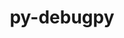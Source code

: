 ---
title: "py-debugpy"
layout: cache
categories: [package, develop-2023-05-14]
meta: {"versions": ["1.6.6"], "compilers": ["gcc@=11.1.0"], "oss": ["ubuntu20.04"], "platforms": ["linux"], "targets": ["ppc64le", "x86_64_v3"], "stacks": ["data-vis-sdk", "e4s", "e4s-power", "root"], "num_specs": 10, "num_specs_by_stack": {"root": 10, "e4s": 3, "data-vis-sdk": 4, "e4s-power": 3}}
spec_details: [{"hash": "g5o4ejrq3qyzvbeyvn2hxlfwbailb5f2", "compiler": "gcc@=11.1.0", "versions": ["1.6.6"], "os": "ubuntu20.04", "platform": "linux", "target": "x86_64_v3", "variants": ["build_system=python_pip"], "stacks": ["root", "e4s"], "size": "-", "tarball": "https://binaries.spack.io/releases/develop-2023-05-14/build_cache/linux-ubuntu20.04-x86_64_v3/gcc-11.1.0/py-debugpy-1.6.6/linux-ubuntu20.04-x86_64_v3-gcc-11.1.0-py-debugpy-1.6.6-g5o4ejrq3qyzvbeyvn2hxlfwbailb5f2.spack"}, {"hash": "clzmkfbsupvkm3vegkssmqkjbz26zd6o", "compiler": "gcc@=11.1.0", "versions": ["1.6.6"], "os": "ubuntu20.04", "platform": "linux", "target": "x86_64_v3", "variants": ["build_system=python_pip"], "stacks": ["root", "e4s"], "size": "-", "tarball": "https://binaries.spack.io/releases/develop-2023-05-14/build_cache/linux-ubuntu20.04-x86_64_v3/gcc-11.1.0/py-debugpy-1.6.6/linux-ubuntu20.04-x86_64_v3-gcc-11.1.0-py-debugpy-1.6.6-clzmkfbsupvkm3vegkssmqkjbz26zd6o.spack"}, {"hash": "3vgvaswspybzhbooiwnffdz5sbn3e2dg", "compiler": "gcc@=11.1.0", "versions": ["1.6.6"], "os": "ubuntu20.04", "platform": "linux", "target": "x86_64_v3", "variants": ["build_system=python_pip"], "stacks": ["data-vis-sdk", "root"], "size": "-", "tarball": "https://binaries.spack.io/releases/develop-2023-05-14/build_cache/linux-ubuntu20.04-x86_64_v3/gcc-11.1.0/py-debugpy-1.6.6/linux-ubuntu20.04-x86_64_v3-gcc-11.1.0-py-debugpy-1.6.6-3vgvaswspybzhbooiwnffdz5sbn3e2dg.spack"}, {"hash": "ix4rrfmx6oe45mqw7t5c2om7pn3khj6n", "compiler": "gcc@=11.1.0", "versions": ["1.6.6"], "os": "ubuntu20.04", "platform": "linux", "target": "ppc64le", "variants": ["build_system=python_pip"], "stacks": ["e4s-power", "root"], "size": "-", "tarball": "https://binaries.spack.io/releases/develop-2023-05-14/build_cache/linux-ubuntu20.04-ppc64le/gcc-11.1.0/py-debugpy-1.6.6/linux-ubuntu20.04-ppc64le-gcc-11.1.0-py-debugpy-1.6.6-ix4rrfmx6oe45mqw7t5c2om7pn3khj6n.spack"}, {"hash": "as73aimovcq56w7tqqgvutaclrnutltv", "compiler": "gcc@=11.1.0", "versions": ["1.6.6"], "os": "ubuntu20.04", "platform": "linux", "target": "x86_64_v3", "variants": ["build_system=python_pip"], "stacks": ["data-vis-sdk", "root"], "size": "-", "tarball": "https://binaries.spack.io/releases/develop-2023-05-14/build_cache/linux-ubuntu20.04-x86_64_v3/gcc-11.1.0/py-debugpy-1.6.6/linux-ubuntu20.04-x86_64_v3-gcc-11.1.0-py-debugpy-1.6.6-as73aimovcq56w7tqqgvutaclrnutltv.spack"}, {"hash": "amf6p3gxhkdktukenashoulwazd5usla", "compiler": "gcc@=11.1.0", "versions": ["1.6.6"], "os": "ubuntu20.04", "platform": "linux", "target": "ppc64le", "variants": ["build_system=python_pip"], "stacks": ["e4s-power", "root"], "size": "-", "tarball": "https://binaries.spack.io/releases/develop-2023-05-14/build_cache/linux-ubuntu20.04-ppc64le/gcc-11.1.0/py-debugpy-1.6.6/linux-ubuntu20.04-ppc64le-gcc-11.1.0-py-debugpy-1.6.6-amf6p3gxhkdktukenashoulwazd5usla.spack"}, {"hash": "pe6ptvs5yjfq5c4kzo5rkaeiehlgtrzs", "compiler": "gcc@=11.1.0", "versions": ["1.6.6"], "os": "ubuntu20.04", "platform": "linux", "target": "ppc64le", "variants": ["build_system=python_pip"], "stacks": ["e4s-power", "root"], "size": "-", "tarball": "https://binaries.spack.io/releases/develop-2023-05-14/build_cache/linux-ubuntu20.04-ppc64le/gcc-11.1.0/py-debugpy-1.6.6/linux-ubuntu20.04-ppc64le-gcc-11.1.0-py-debugpy-1.6.6-pe6ptvs5yjfq5c4kzo5rkaeiehlgtrzs.spack"}, {"hash": "7gof4yn5efnnj4ykbrijcawventprgrs", "compiler": "gcc@=11.1.0", "versions": ["1.6.6"], "os": "ubuntu20.04", "platform": "linux", "target": "x86_64_v3", "variants": ["build_system=python_pip"], "stacks": ["data-vis-sdk", "root"], "size": "-", "tarball": "https://binaries.spack.io/releases/develop-2023-05-14/build_cache/linux-ubuntu20.04-x86_64_v3/gcc-11.1.0/py-debugpy-1.6.6/linux-ubuntu20.04-x86_64_v3-gcc-11.1.0-py-debugpy-1.6.6-7gof4yn5efnnj4ykbrijcawventprgrs.spack"}, {"hash": "rriptzwmnl7gbvafzjtwrme73i342jvn", "compiler": "gcc@=11.1.0", "versions": ["1.6.6"], "os": "ubuntu20.04", "platform": "linux", "target": "x86_64_v3", "variants": ["build_system=python_pip"], "stacks": ["data-vis-sdk", "root"], "size": "-", "tarball": "https://binaries.spack.io/releases/develop-2023-05-14/build_cache/linux-ubuntu20.04-x86_64_v3/gcc-11.1.0/py-debugpy-1.6.6/linux-ubuntu20.04-x86_64_v3-gcc-11.1.0-py-debugpy-1.6.6-rriptzwmnl7gbvafzjtwrme73i342jvn.spack"}, {"hash": "ukryjeiy47f6tyxdvfcycqkz2feoixji", "compiler": "gcc@=11.1.0", "versions": ["1.6.6"], "os": "ubuntu20.04", "platform": "linux", "target": "x86_64_v3", "variants": ["build_system=python_pip"], "stacks": ["root", "e4s"], "size": "-", "tarball": "https://binaries.spack.io/releases/develop-2023-05-14/build_cache/linux-ubuntu20.04-x86_64_v3/gcc-11.1.0/py-debugpy-1.6.6/linux-ubuntu20.04-x86_64_v3-gcc-11.1.0-py-debugpy-1.6.6-ukryjeiy47f6tyxdvfcycqkz2feoixji.spack"}]
---